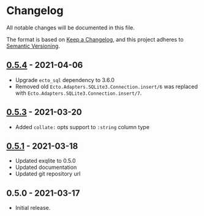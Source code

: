 # Changelog

All notable changes will be documented in this file.

The format is based on [Keep a Changelog][keepachangelog], and this project
adheres to [Semantic Versioning][semver].


## [0.5.4] - 2021-04-06
- Upgrade `ecto_sql` dependency to 3.6.0
- Removed old `Ecto.Adapters.SQLite3.Connection.insert/6` was replaced with
  `Ecto.Adapters.SQLite3.Connection.insert/7`.


## [0.5.3] - 2021-03-20
- Added `collate:` opts support to `:string` column type


## [0.5.1] - 2021-03-18
- Updated exqlite to 0.5.0
- Updated documentation
- Updated git repository url


## 0.5.0 - 2021-03-17
- Initial release.


[keepachangelog]: <https://keepachangelog.com/en/1.0.0/>
[semver]: <https://semver.org/spec/v2.0.0.html>
[0.5.4]: https://github.com/elixir-sqlite/ecto_sqlite3/compare/v0.5.3...v0.5.4
[0.5.3]: https://github.com/elixir-sqlite/ecto_sqlite3/compare/v0.5.1...v0.5.3
[0.5.1]: https://github.com/elixir-sqlite/ecto_sqlite3/compare/v0.5.0...v0.5.1
